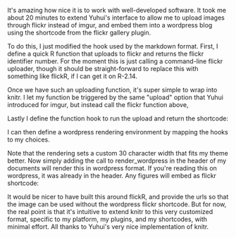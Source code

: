 <!--roptions dev="png", fig.width=7, fig.height=5, fig.path='ex-out-', tidy=TRUE, warning=FALSE-->


<!--begin.rcode echo=FALSE 
render_gfm()
opts_knit$set(upload = TRUE)
opts_knit$set(imgur.key = getOption("imgur"))
end.rcode-->


It's amazing how nice it is to work with well-developed software.  It took me about 20 minutes to extend Yuhui's interface to allow me to upload images through flickr instead of imgur, and embed them into a wordpress blog using the shortcode from the flickr gallery plugin.  

To do this, I just modified the hook used by the markdown format.  First, I define a quick R function that uploads to flickr and returns the flickr identifier number.  For the moment this is just calling a command-line flickr uploader, though it should be straight-forward to replace this with something like flickR, if I can get it on R-2.14.  


<!--begin.rcode
    flickr <- function(file, tags="", description="", public=TRUE){
          out <- system(paste('flickr_upload --tag="', tags, 
                           ' " --description="', description, '"', ' --public ', 
                                            as.integer(public), file), intern=TRUE)
              gsub(".*ids=(\\d+)", "\\1", out[3])
                }
end.rcode-->

Once we have such an uploading function, it's super simple to wrap into knitr.  I let my function be triggered by the same "upload" option that Yuhui introduced for imgur, but instead call the flickr function above,

<!--begin.rcode
.flickr.url = function(x) {
      file = paste(x, collapse = '.')
    if (opts_knit$get('upload')) {
              flickr(file)
        } else file
  }
end.rcode-->

Lastly I define the function hook to run the upload and return the shortcode:
<!--begin.rcode
  hook_plot_flickr = function(x, options) {
      sprintf('[flickr]%s[/flickr]', .flickr.url(x))
  }
end.rcode-->


I can then define a wordpress rendering environment by mapping the hooks to my choices.  
<!--begin.rcode
render_wordpress <- function(){
  render_gfm() 
  options(width=30)
  opts_knit$set(upload = TRUE)
  output = function(x, options) paste("[code]\n", x, "[/code]\n", sep = "")
  warning = function(x, options) paste("[code]\n", x, "[/code]\n", sep = "")
  message = function(x, options) paste("[code]\n", x, "[/code]\n", sep = "")
  inline = function(x, options) paste("<pre>", x, "</pre>", sep = "")
  error = function(x, options) paste("[code]\n", x, "[/code]\n", sep = "")
  source = function(x, options) paste("[code lang='r']\n", x, "[/code]\n", sep = "")
  knit_hooks$set(output=output, warning=warning, message=message, 
                 inline=inline, error=error, source=source, plot = hook_plot_flickr) 
}
end.rcode-->

Note that the rendering sets a custom 30 character width that fits my theme better. Now simply adding the call to render_wordpress in the header of my documents will render this in wordpress format.  If you're reading this on wordpress, it was already in the header. Any figures will embed as flickr shortcode:

<!--begin.rcode md-cars, message=FALSE
  library(ggplot2)
  qplot(hp, mpg, data=mtcars)+geom_smooth()
end.rcode-->



It would be nicer to have built this around flickR, and provide the urls so that the image can be used without the wordpress flickr shortcode. But for now, the real point is that it's intuitive to extend knitr to this very customized format, specific to my platform, my plugins, and my shortcodes, with minimal effort.  All thanks to Yuhui's very nice implementation of knitr.   




